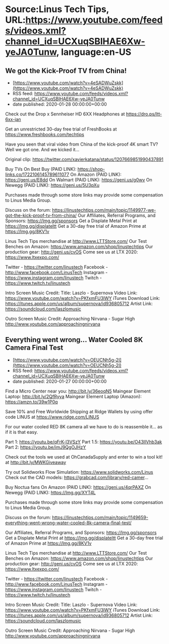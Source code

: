 # Source:Linus Tech Tips, URL:https://www.youtube.com/feeds/videos.xml?channel_id=UCXuqSBlHAE6Xw-yeJA0Tunw, language:en-US

## We got the Kick-Proof TV from China!
 - [https://www.youtube.com/watch?v=4eSADWuZskk](https://www.youtube.com/watch?v=4eSADWuZskk)
 - RSS feed: https://www.youtube.com/feeds/videos.xml?channel_id=UCXuqSBlHAE6Xw-yeJA0Tunw
 - date published: 2020-01-28 00:00:00+00:00

Check out the Drop x Sennheiser HD 6XX Headphones at https://dro.ps/ltt-6xx-jan

Get an unrestricted 30-day free trial of FreshBooks at https://www.freshbooks.com/techtips

Have you seen that viral video from China of the kick-proof 4K smart TV? Well we got one. And we kicked it...

Original clip: https://twitter.com/xavierkatana/status/1207669851990437891

Buy TVs
On Best Buy (PAID LINK): https://shop-links.co/1722106145789611077
On Amazon (PAID LINK): https://geni.us/E8dd
On Walmart (PAID LINK): https://geni.us/g0wv
On Newegg (PAID LINK): https://geni.us/5U3pXu

Purchases made through some store links may provide some compensation to Linus Media Group.

Discuss on the forum: https://linustechtips.com/main/topic/1149977-we-got-the-kick-proof-tv-from-china/
Our Affiliates, Referral Programs, and Sponsors: https://lmg.gg/sponsors
Get a Displate Metal Print at https://lmg.gg/displateltt
Get a 30-day free trial of Amazon Prime at https://lmg.gg/8KV1v

Linus Tech Tips merchandise at http://www.LTTStore.com/ 
Our Test Benches on Amazon: https://www.amazon.com/shop/linustechtips 
Our production gear: http://geni.us/cvOS
Come see us at LTX 2020: https://www.ltxexpo.com/

Twitter - https://twitter.com/linustech
Facebook - http://www.facebook.com/LinusTech
Instagram - https://www.instagram.com/linustech
Twitch - https://www.twitch.tv/linustech 

Intro Screen Music Credit:
Title: Laszlo - Supernova
Video Link: https://www.youtube.com/watch?v=PKfxmFU3lWY
iTunes Download Link: https://itunes.apple.com/us/album/supernova/id936805712
Artist Link: https://soundcloud.com/laszlomusic

Outro Screen Music Credit: Approaching Nirvana - Sugar High http://www.youtube.com/approachingnirvana

## Everything went wrong... Water Cooled 8K Camera Final Test
 - [https://www.youtube.com/watch?v=OEUCNh5g-2I](https://www.youtube.com/watch?v=OEUCNh5g-2I)
 - RSS feed: https://www.youtube.com/feeds/videos.xml?channel_id=UCXuqSBlHAE6Xw-yeJA0Tunw
 - date published: 2020-01-27 00:00:00+00:00

Find a Micro Center near you: http://bit.ly/36eoqN5
Maingear Element Laptop: http://bit.ly/2QfRyya
Maingear Element Laptop (Amazon): https://amzn.to/39w1P0q

Save 10% and Free Worldwide Shipping at Ridge Wallets by using offer code LINUS at https://www.ridge.com/LINUS

For our water cooled RED 8K camera all we have to do is reassemble it... as if it is that easy.

Part 1: https://youtu.be/qFrK-l3VSzY
Part 1.5: https://youtu.be/O43IIVhb3ak
Part 2: https://youtu.be/imJ9QgOJHzY

Check out the tools we used at OhCanadaSupply and enter to win a tool kit! at http://bit.ly/MWKGiveaway

Try out Solidworks Flow Simulation: https://www.solidworks.com/Linus
Check out the CAD models: https://grabcad.com/library/red-camer...

Buy Noctua fans
On Amazon (PAID LINK): https://geni.us/4qrPAXZ
On Newegg (PAID LINK): https://lmg.gg/XYT4L

Purchases made through some store links may provide some compensation to Linus Media Group.

Discuss on the forum: https://linustechtips.com/main/topic/1149659-everything-went-wrong-water-cooled-8k-camera-final-test/

Our Affiliates, Referral Programs, and Sponsors: https://lmg.gg/sponsors
Get a Displate Metal Print at https://lmg.gg/displateltt
Get a 30-day free trial of Amazon Prime at https://lmg.gg/8KV1v

Linus Tech Tips merchandise at http://www.LTTStore.com/ 
Our Test Benches on Amazon: https://www.amazon.com/shop/linustechtips 
Our production gear: http://geni.us/cvOS
Come see us at LTX 2020: https://www.ltxexpo.com/

Twitter - https://twitter.com/linustech
Facebook - http://www.facebook.com/LinusTech
Instagram - https://www.instagram.com/linustech
Twitch - https://www.twitch.tv/linustech 

Intro Screen Music Credit:
Title: Laszlo - Supernova
Video Link: https://www.youtube.com/watch?v=PKfxmFU3lWY
iTunes Download Link: https://itunes.apple.com/us/album/supernova/id936805712
Artist Link: https://soundcloud.com/laszlomusic

Outro Screen Music Credit: Approaching Nirvana - Sugar High http://www.youtube.com/approachingnirvana

